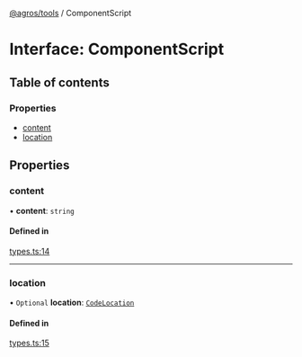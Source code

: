 [@agros/tools](../index.md) / ComponentScript

# Interface: ComponentScript

## Table of contents

### Properties

- [content](ComponentScript.md#content)
- [location](ComponentScript.md#location)

## Properties

### <a id="content" name="content"></a> content

• **content**: `string`

#### Defined in

[types.ts:14](https://github.com/agrosjs/agros/blob/4a028b2/packages/agros-tools/src/types.ts#L14)

___

### <a id="location" name="location"></a> location

• `Optional` **location**: [`CodeLocation`](CodeLocation.md)

#### Defined in

[types.ts:15](https://github.com/agrosjs/agros/blob/4a028b2/packages/agros-tools/src/types.ts#L15)
